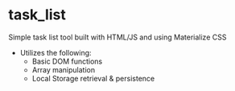# task_list
Simple task list tool built with HTML/JS and using Materialize CSS

* Utilizes the following:
  - Basic DOM functions
  - Array manipulation
  - Local Storage retrieval & persistence
